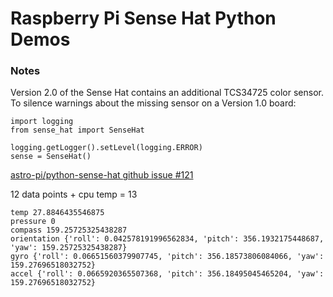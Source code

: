 # Raspberry Pi Sense Hat Python Demos

### Notes

Version 2.0 of the Sense Hat contains an additional TCS34725 color sensor. To silence warnings about the missing sensor on a Version 1.0 board:

```
import logging
from sense_hat import SenseHat

logging.getLogger().setLevel(logging.ERROR)
sense = SenseHat()

```

[astro-pi/python-sense-hat github issue #121](https://github.com/astro-pi/python-sense-hat/issues/121#issuecomment-1179164651)


12 data points + cpu temp = 13

```
temp 27.8846435546875
pressure 0
compass 159.25725325438287
orientation {'roll': 0.042578191996562834, 'pitch': 356.1932175448687, 'yaw': 159.25725325438287}
gyro {'roll': 0.06651560379907745, 'pitch': 356.18573806084066, 'yaw': 159.27696518032752}
accel {'roll': 0.0665920365507368, 'pitch': 356.18495045465204, 'yaw': 159.27696518032752}
```
